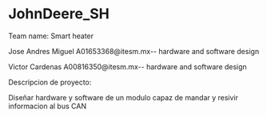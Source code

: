 # JohnDeere_SH

Team name: Smart heater


Jose Andres Miguel A01653368@itesm.mx-- hardware and software design 

Victor Cardenas    A00816350@itesm.mx-- hardware and software design

Descripcion de proyecto:

Diseñar hardware y software de un modulo capaz de mandar y resivir informacion al bus CAN


